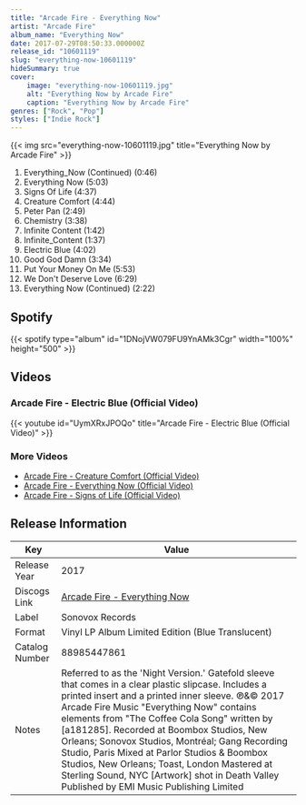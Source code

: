 ```yaml
---
title: "Arcade Fire - Everything Now"
artist: "Arcade Fire"
album_name: "Everything Now"
date: 2017-07-29T08:50:33.000000Z
release_id: "10601119"
slug: "everything-now-10601119"
hideSummary: true
cover:
    image: "everything-now-10601119.jpg"
    alt: "Everything Now by Arcade Fire"
    caption: "Everything Now by Arcade Fire"
genres: ["Rock", "Pop"]
styles: ["Indie Rock"]
---
```


{{< img src="everything-now-10601119.jpg" title="Everything Now by Arcade Fire" >}}

<!-- section break -->

1. Everything_Now (Continued) (0:46)
2. Everything Now (5:03)
3. Signs Of Life (4:37)
4. Creature Comfort (4:44)
5. Peter Pan (2:49)
6. Chemistry (3:38)
7. Infinite Content (1:42)
8. Infinite_Content (1:37)
9. Electric Blue (4:02)
10. Good God Damn (3:34)
11. Put Your Money On Me (5:53)
12. We Don't Deserve Love (6:29)
13. Everything Now (Continued) (2:22)

<!-- section break -->


## Spotify
{{< spotify type="album" id="1DNojVW079FU9YnAMk3Cgr" width="100%" height="500" >}}



## Videos
### Arcade Fire - Electric Blue (Official Video)
{{< youtube id="UymXRxJPOQo" title="Arcade Fire - Electric Blue (Official Video)" >}}<br>

### More Videos

- [Arcade Fire - Creature Comfort (Official Video)](https://www.youtube.com/watch?v=xzwicesJQ7E)
- [Arcade Fire - Everything Now (Official Video)](https://www.youtube.com/watch?v=zC30BYR3CUk)
- [Arcade Fire - Signs of Life (Official Video)](https://www.youtube.com/watch?v=_Dx4IAD1NLo)


## Release Information
|  Key           | Value                                                |
| ---------------| ---------------------------------------------------- |
| Release Year   | 2017                                   |
| Discogs Link   | [Arcade Fire - Everything Now](https://www.discogs.com/release/10601119-Arcade-Fire-Everything-Now) |
| Label          | Sonovox Records |
| Format         | Vinyl LP Album Limited Edition (Blue Translucent) |
| Catalog Number | 88985447861 |
| Notes | Referred to as the 'Night Version.'  Gatefold sleeve that comes in a clear plastic slipcase. Includes a printed insert and a printed inner sleeve.  ℗&© 2017 Arcade Fire Music  "Everything Now" contains elements from "The Coffee Cola Song" written by [a181285].  Recorded at Boombox Studios, New Orleans; Sonovox Studios, Montréal; Gang Recording Studio, Paris Mixed at Parlor Studios & Boombox Studios, New Orleans; Toast, London Mastered at Sterling Sound, NYC  [Artwork] shot in Death Valley  Published by EMI Music Publishing Limited |
